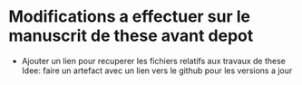 # Modifications a effectuer sur le manuscrit de these avant depot

- Ajouter un lien pour recuperer les fichiers relatifs aux travaux de these
  Idee: faire un artefact avec un lien vers le github pour les versions a jour
